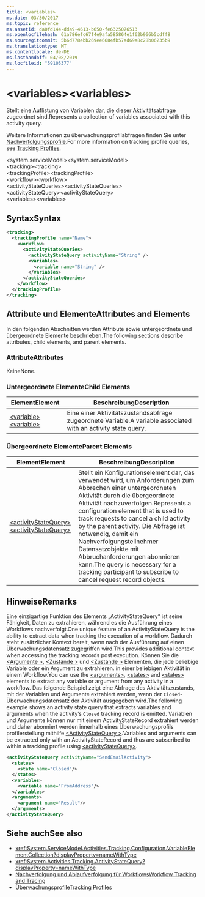 ```yaml
---
title: <variables>
ms.date: 03/30/2017
ms.topic: reference
ms.assetid: da0fd144-dda9-4613-b650-fe6325076513
ms.openlocfilehash: 61a786efc67f4e9afa585864e1f62b966b5cdff8
ms.sourcegitcommit: 5b6d778ebb269ee6684fb57ad69a8c28b06235b9
ms.translationtype: MT
ms.contentlocale: de-DE
ms.lasthandoff: 04/08/2019
ms.locfileid: "59105377"
---
```

# <a name="variables"></a><span data-ttu-id="d65e5-101">\<variables></span><span class="sxs-lookup"><span data-stu-id="d65e5-101">\<variables></span></span>
<span data-ttu-id="d65e5-102">Stellt eine Auflistung von Variablen dar, die dieser Aktivitätsabfrage zugeordnet sind.</span><span class="sxs-lookup"><span data-stu-id="d65e5-102">Represents a collection of variables associated with this activity query.</span></span>  
  
 <span data-ttu-id="d65e5-103">Weitere Informationen zu überwachungsprofilabfragen finden Sie unter [Nachverfolgungsprofile](../../../../../docs/framework/windows-workflow-foundation/tracking-profiles.md).</span><span class="sxs-lookup"><span data-stu-id="d65e5-103">For more information on tracking profile queries, see [Tracking Profiles](../../../../../docs/framework/windows-workflow-foundation/tracking-profiles.md).</span></span>  
  
<span data-ttu-id="d65e5-104">\<system.serviceModel></span><span class="sxs-lookup"><span data-stu-id="d65e5-104">\<system.serviceModel></span></span>  
<span data-ttu-id="d65e5-105">\<tracking></span><span class="sxs-lookup"><span data-stu-id="d65e5-105">\<tracking></span></span>  
<span data-ttu-id="d65e5-106">\<trackingProfile></span><span class="sxs-lookup"><span data-stu-id="d65e5-106">\<trackingProfile></span></span>  
<span data-ttu-id="d65e5-107">\<workflow></span><span class="sxs-lookup"><span data-stu-id="d65e5-107">\<workflow></span></span>  
<span data-ttu-id="d65e5-108">\<activityStateQueries></span><span class="sxs-lookup"><span data-stu-id="d65e5-108">\<activityStateQueries></span></span>  
<span data-ttu-id="d65e5-109">\<activityStateQuery></span><span class="sxs-lookup"><span data-stu-id="d65e5-109">\<activityStateQuery></span></span>  
<span data-ttu-id="d65e5-110">\<variables></span><span class="sxs-lookup"><span data-stu-id="d65e5-110">\<variables></span></span>  
  
## <a name="syntax"></a><span data-ttu-id="d65e5-111">Syntax</span><span class="sxs-lookup"><span data-stu-id="d65e5-111">Syntax</span></span>  
  
```xml  
<tracking>
  <trackingProfile name="Name">
    <workflow>
      <activityStateQueries>
        <activityStateQuery activityName="String" />
        <variables>
          <variable name="String" />
        </variables>
      </activityStateQueries>
    </workflow>
  </trackingProfile>
</tracking>  
```  
  
## <a name="attributes-and-elements"></a><span data-ttu-id="d65e5-112">Attribute und Elemente</span><span class="sxs-lookup"><span data-stu-id="d65e5-112">Attributes and Elements</span></span>  
 <span data-ttu-id="d65e5-113">In den folgenden Abschnitten werden Attribute sowie untergeordnete und übergeordnete Elemente beschrieben.</span><span class="sxs-lookup"><span data-stu-id="d65e5-113">The following sections describe attributes, child elements, and parent elements.</span></span>  
  
### <a name="attributes"></a><span data-ttu-id="d65e5-114">Attribute</span><span class="sxs-lookup"><span data-stu-id="d65e5-114">Attributes</span></span>  
 <span data-ttu-id="d65e5-115">Keine</span><span class="sxs-lookup"><span data-stu-id="d65e5-115">None.</span></span>  
  
### <a name="child-elements"></a><span data-ttu-id="d65e5-116">Untergeordnete Elemente</span><span class="sxs-lookup"><span data-stu-id="d65e5-116">Child Elements</span></span>  
  
|<span data-ttu-id="d65e5-117">Element</span><span class="sxs-lookup"><span data-stu-id="d65e5-117">Element</span></span>|<span data-ttu-id="d65e5-118">Beschreibung</span><span class="sxs-lookup"><span data-stu-id="d65e5-118">Description</span></span>|  
|-------------|-----------------|  
|[<span data-ttu-id="d65e5-119">\<variable></span><span class="sxs-lookup"><span data-stu-id="d65e5-119">\<variable></span></span>](../../../../../docs/framework/configure-apps/file-schema/windows-workflow-foundation/variable.md)|<span data-ttu-id="d65e5-120">Eine einer Aktivitätszustandsabfrage zugeordnete Variable.</span><span class="sxs-lookup"><span data-stu-id="d65e5-120">A variable associated with an activity state query.</span></span>|  
  
### <a name="parent-elements"></a><span data-ttu-id="d65e5-121">Übergeordnete Elemente</span><span class="sxs-lookup"><span data-stu-id="d65e5-121">Parent Elements</span></span>  
  
|<span data-ttu-id="d65e5-122">Element</span><span class="sxs-lookup"><span data-stu-id="d65e5-122">Element</span></span>|<span data-ttu-id="d65e5-123">Beschreibung</span><span class="sxs-lookup"><span data-stu-id="d65e5-123">Description</span></span>|  
|-------------|-----------------|  
|[<span data-ttu-id="d65e5-124">\<activityStateQuery></span><span class="sxs-lookup"><span data-stu-id="d65e5-124">\<activityStateQuery></span></span>](../../../../../docs/framework/configure-apps/file-schema/windows-workflow-foundation/activitystatequery.md)|<span data-ttu-id="d65e5-125">Stellt ein Konfigurationselement dar, das verwendet wird, um Anforderungen zum Abbrechen einer untergeordneten Aktivität durch die übergeordnete Aktivität nachzuverfolgen.</span><span class="sxs-lookup"><span data-stu-id="d65e5-125">Represents a configuration element that is used to track requests to cancel a child activity by the parent activity.</span></span> <span data-ttu-id="d65e5-126">Die Abfrage ist notwendig, damit ein Nachverfolgungsteilnehmer Datensatzobjekte mit Abbruchanforderungen abonnieren kann.</span><span class="sxs-lookup"><span data-stu-id="d65e5-126">The query is necessary for a tracking participant to subscribe to cancel request record objects.</span></span>|  
  
## <a name="remarks"></a><span data-ttu-id="d65e5-127">Hinweise</span><span class="sxs-lookup"><span data-stu-id="d65e5-127">Remarks</span></span>  
 <span data-ttu-id="d65e5-128">Eine einzigartige Funktion des Elements „ActivityStateQuery“ ist seine Fähigkeit, Daten zu extrahieren, während es die Ausführung eines Workflows nachverfolgt.</span><span class="sxs-lookup"><span data-stu-id="d65e5-128">One unique feature of an ActivityStateQuery is the ability to extract data when tracking the execution of a workflow.</span></span> <span data-ttu-id="d65e5-129">Dadurch steht zusätzlicher Kontext bereit, wenn nach der Ausführung auf einen Überwachungsdatensatz zugegriffen wird.</span><span class="sxs-lookup"><span data-stu-id="d65e5-129">This provides additional context when accessing the tracking records post execution.</span></span> <span data-ttu-id="d65e5-130">Können Sie die [ \<Argumente >](../../../../../docs/framework/configure-apps/file-schema/windows-workflow-foundation/arguments.md), [ \<Zustände >](../../../../../docs/framework/configure-apps/file-schema/windows-workflow-foundation/states.md) und [ \<Zustände >](../../../../../docs/framework/configure-apps/file-schema/windows-workflow-foundation/states.md) Elementen, die jede beliebige Variable oder ein Argument zu extrahieren. in einer beliebigen Aktivität in einem Workflow.</span><span class="sxs-lookup"><span data-stu-id="d65e5-130">You can use the [\<arguments>](../../../../../docs/framework/configure-apps/file-schema/windows-workflow-foundation/arguments.md), [\<states>](../../../../../docs/framework/configure-apps/file-schema/windows-workflow-foundation/states.md) and [\<states>](../../../../../docs/framework/configure-apps/file-schema/windows-workflow-foundation/states.md) elements to extract any variable or argument from any activity in a workflow.</span></span> <span data-ttu-id="d65e5-131">Das folgende Beispiel zeigt eine Abfrage des Aktivitätszustands, mit der Variablen und Argumente extrahiert werden, wenn der `Closed`-Überwachungsdatensatz der Aktivität ausgegeben wird.</span><span class="sxs-lookup"><span data-stu-id="d65e5-131">The following example shows an activity state query that extracts variables and arguments when the activity’s `Closed` tracking record is emitted.</span></span> <span data-ttu-id="d65e5-132">Variablen und Argumente können nur mit einem ActivityStateRecord extrahiert werden und daher abonniert werden innerhalb eines Überwachungsprofils profilerstellung mithilfe [ \<ActivityStateQuery >](../../../../../docs/framework/configure-apps/file-schema/windows-workflow-foundation/activitystatequery.md).</span><span class="sxs-lookup"><span data-stu-id="d65e5-132">Variables and arguments can be extracted only with an ActivityStateRecord and thus are subscribed to within a tracking profile using [\<activityStateQuery>](../../../../../docs/framework/configure-apps/file-schema/windows-workflow-foundation/activitystatequery.md).</span></span>  
  
```xml  
<activityStateQuery activityName="SendEmailActivity">  
  <states>  
    <state name="Closed"/>  
  </states>  
  <variables>  
    <variable name="FromAddress"/>  
  </variables>  
  <arguments>  
    <argument name="Result"/>  
  </arguments>  
</activityStateQuery>  
```  
  
## <a name="see-also"></a><span data-ttu-id="d65e5-133">Siehe auch</span><span class="sxs-lookup"><span data-stu-id="d65e5-133">See also</span></span>

- <xref:System.ServiceModel.Activities.Tracking.Configuration.VariableElementCollection?displayProperty=nameWithType>
- <xref:System.Activities.Tracking.ActivityStateQuery?displayProperty=nameWithType>
- [<span data-ttu-id="d65e5-134">Nachverfolgung und Ablaufverfolgung für Workflows</span><span class="sxs-lookup"><span data-stu-id="d65e5-134">Workflow Tracking and Tracing</span></span>](../../../../../docs/framework/windows-workflow-foundation/workflow-tracking-and-tracing.md)
- [<span data-ttu-id="d65e5-135">Überwachungsprofile</span><span class="sxs-lookup"><span data-stu-id="d65e5-135">Tracking Profiles</span></span>](../../../../../docs/framework/windows-workflow-foundation/tracking-profiles.md)

